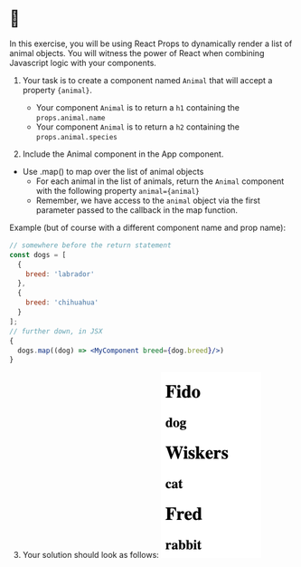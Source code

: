 # 📝
In this exercise, you will be using React Props to dynamically render a list of animal objects. You will witness the power of React when combining Javascript logic with your components. 

1. Your task is to create a component named `Animal` that will accept a property `{animal}`.
    - Your component `Animal` is to return a `h1` containing the `props.animal.name` 
    - Your component `Animal` is to return a `h2` containing the `props.animal.species` 

2. Include the Animal component in the App component. 
- Use .map() to map over the list of animal objects
    - For each animal in the list of animals, return the `Animal` component with the following property `animal={animal}`
    - Remember, we have access to the `animal` object via the first parameter passed to the callback in the map function.

Example (but of course with a different component name and prop name):

```jsx
// somewhere before the return statement
const dogs = [
  {
    breed: 'labrador'
  },
  {
    breed: 'chihuahua'
  }
];
// further down, in JSX
{
  dogs.map((dog) => <MyComponent breed={dog.breed}/>)
}
```

3. Your solution should look as follows:
![exemplar](./exemplar.png)